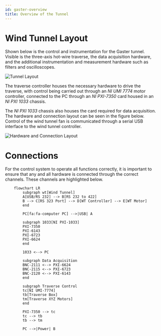 ```yaml
---
id: gaster-overview
title: Overview of the Tunnel
---
```


# Wind Tunnel Layout

Shown below is the control and instrumentation for the Gaster tunnel. Visible is the three-axis hot-wire traverse, the data acquisition hardware, and the additional instrumentation and measurement hardware such as filters and oscilloscopes.

<!-- <figure> -->
![Tunnel Layout](https://picsum.photos/600/400)
<!-- <figurecaption>Gaster Tunnel Layout Overview</figurecaption> -->
<!-- </figure> -->

The traverse controller houses the necessary hardware to drive the traverse, with control being carried out through an *NI UMI 7774* motor controller, connected to the PC through an *NI PXI-7350* card housed in an *NI PXI 1033* chassis.

The *NI PXI 1033* chassis also houses the card required for data acquisition. The hardware and connection layout can be seen in the figure below. Control of the wind tunnel fan is communicated through a serial USB interface to the wind tunnel controller.

<!-- <figure> -->
![Hardware and Connection Layout](https://picsum.photos/800/300)
<!-- <figurecaption>Gaster Tunnel hardware and instrumentation connection layout</figurecaption> -->
<!-- </figure> -->

# Connections
For the control system to operate all functions correctly, it is important to ensure that any and all hardware is connected through the correct channels. These channels are highlighted below.

```mermaid
    flowchart LR
        subgraph wt[Wind Tunnel]
        A[USB/RS 232] --> B[RS 232 to 422]
        B --> C[RS 323 Port] --> D[WT Controller] --> E[WT Motor]
        end

        PC[fa:fa-computer PC] -->|USB| A

        subgraph 1033[NI PXI-1033]
        PXI-7350
        PXI-6143
        PXI-6723
        PXI-6624
        end

        1033 <--> PC

        subgraph Data Acquisition
        BNC-2111 <--> PXI-6624
        BNC-2115 <--> PXI-6723
        BNC-2120 <--> PXI-6143
        end

        subgraph Traverse Control
        tc[NI UMI-7774]
        tb[Traverse Box]
        tm[Traverse XYZ Motors]
        end

        PXI-7350 --> tc
        tc --> tb
        tb --> tm

        PC -->|Power| B
```